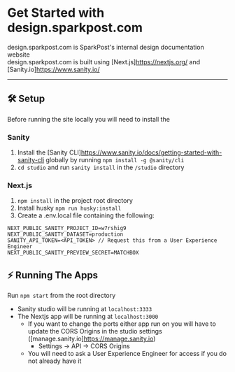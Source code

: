 # Get Started with design.sparkpost.com

design.sparkpost.com is SparkPost's internal design documentation website <br />
design.sparkpost.com is built using [Next.js]<https://nextjs.org/> and [Sanity.io]<https://www.sanity.io/>

---

## 🛠️ Setup

Before running the site locally you will need to install the 

### Sanity
1. Install the [Sanity CLI]<https://www.sanity.io/docs/getting-started-with-sanity-cli> globally by running `npm install -g @sanity/cli`
2. `cd studio` and run `sanity install` in the `/studio` directory

### Next.js
1. `npm install` in the project root directory
2. Install husky `npm run husky:install`
3. Create a .env.local file containing the following:
```
NEXT_PUBLIC_SANITY_PROJECT_ID=w7rshig9
NEXT_PUBLIC_SANITY_DATASET=production
SANITY_API_TOKEN=<API_TOKEN> // Request this from a User Experience Engineer
NEXT_PUBLIC_SANITY_PREVIEW_SECRET=MATCHBOX
```

## ⚡ Running The Apps

Run `npm start` from the root directory
- Sanity studio will be running at `localhost:3333`
- The Nextjs app will be running at `localhost:3000`
  - If you want to change the ports either app run on you will have to update the CORS Origins in the studio settings ([manage.sanity.io]<https://manage.sanity.io>)
    - Settings -> API -> CORS Origins
  - You will need to ask a User Experience Engineer for access if you do not already have it

